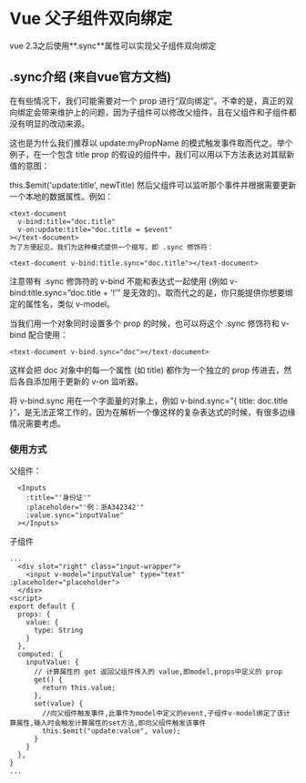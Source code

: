 # Vue 父子组件双向绑定

vue 2.3之后使用**.sync**属性可以实现父子组件双向绑定

## .sync介绍 (来自vue官方文档)

在有些情况下，我们可能需要对一个 prop 进行“双向绑定”。不幸的是，真正的双向绑定会带来维护上的问题，因为子组件可以修改父组件，且在父组件和子组件都没有明显的改动来源。

这也是为什么我们推荐以 update:myPropName 的模式触发事件取而代之。举个例子，在一个包含 title prop 的假设的组件中，我们可以用以下方法表达对其赋新值的意图：

this.$emit('update:title', newTitle)
然后父组件可以监听那个事件并根据需要更新一个本地的数据属性。例如：

```
<text-document
  v-bind:title="doc.title"
  v-on:update:title="doc.title = $event"
></text-document>
为了方便起见，我们为这种模式提供一个缩写，即 .sync 修饰符：
```
```
<text-document v-bind:title.sync="doc.title"></text-document>
```
注意带有 .sync 修饰符的 v-bind 不能和表达式一起使用 (例如 v-bind:title.sync=”doc.title + ‘!’” 是无效的)。取而代之的是，你只能提供你想要绑定的属性名，类似 v-model。

当我们用一个对象同时设置多个 prop 的时候，也可以将这个 .sync 修饰符和 v-bind 配合使用：

```
<text-document v-bind.sync="doc"></text-document>
```
这样会把 doc 对象中的每一个属性 (如 title) 都作为一个独立的 prop 传进去，然后各自添加用于更新的 v-on 监听器。

将 v-bind.sync 用在一个字面量的对象上，例如 v-bind.sync=”{ title: doc.title }”，是无法正常工作的，因为在解析一个像这样的复杂表达式的时候，有很多边缘情况需要考虑。




### 使用方式

父组件：
```
  <Inputs
    :title="'身份证'"
    :placeholder="'例：浙A342342'"
    :value.sync="inputValue"
  ></Inputs>
```

子组件
```
...
  <div slot="right" class="input-wrapper">
    <input v-model="inputValue" type="text" :placeholder="placeholder">
  </div>
<script>
export default {
  props: {
    value: {
      type: String
    }
  },
  computed: {
    inputValue: {
      // 计算属性的 get 返回父组件传入的 value,即model,props中定义的 prop
      get() {
        return this.value;
      },
      set(value) {
        //向父组件触发事件,此事件为model中定义的event,子组件v-model绑定了该计算属性,输入时会触发计算属性的set方法,即向父组件触发该事件
        this.$emit("update:value", value);
      }
    }
  },
}
...
```
